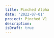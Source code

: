 ```yaml
---
title: Pinched Alpha
date: '2022-07-01'
project: Pinched V1
description:
isDraft: true
---
```


<script>
  import PinchedAlpha from '$components/craft/PinchedAlpha.svelte';
</script>

<PinchedAlpha />
